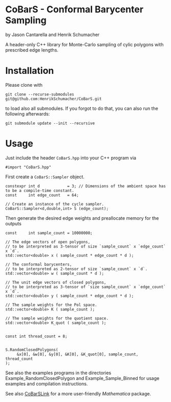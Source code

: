 # CoBarS - Conformal Barycenter Sampling

by Jason Cantarella and Henrik Schumacher

A header-only C++ library for Monte-Carlo sampling of cylic polygons with prescribed edge lengths.

# Installation

Please clone with

    git clone --recurse-submodules git@github.com:HenrikSchumacher/CoBarS.git

to load also all submodules. If you forgot to do that, you can also run the following afterwards:

    git submodule update --init --recursive
    
# Usage

Just include the header `CoBarS.hpp` into your C++ program via

    #import "CoBarS.hpp"    
    
First create a `CoBarS::Sampler` object. 
    
    constexpr int d            = 3; // Dimensions of the ambient space has to be a compile-time constant.
    const     int edge_count   = 64;
            
    // Create an instance of the cycle sampler.
    CoBarS::Sampler<d,double,int> S (edge_count);
    
Then generate the desired edge weights and preallocate memory for the outputs
    
    
    const     int sample_count = 10000000;
    
    // The edge vectors of open polygons,
    // to be interpreted as 3-tensor of size `sample_count` x `edge_count` x `d`.
    std::vector<double> x ( sample_count * edge_count * d );
    
    // The conformal barycenters,
    // to be interpreted as 2-tensor of size `sample_count` x `d`.
    std::vector<double> w ( sample_count * d );
    
    // The unit edge vectors of closed polygons,
    // to be interpreted as 3-tensor of `size sample_count` x `edge_count` x `d`.
    std::vector<double> y ( sample_count * edge_count * d );
    
    // The sample weights for the Pol space.
    std::vector<double> K ( sample_count );
    
    // The sample weights for the quotient space.
    std::vector<double> K_quot ( sample_count );
    
    
    const int thread_count = 8;
    
    
    S.RandomClosedPolygons(
         &x[0], &w[0], &y[0], &K[0], &K_quot[0], sample_count, thread_count
    );


See also the examples programs in the directories Example_RandomClosedPolygon and Example_Sample_Binned for usage examples and compilation instructions.

See also [CoBarSLink](https://github.com/HenrikSchumacher/CoBarSLink) for a more user-friendly _Mathematica_ package.
